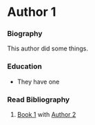 # Author 1

### Biography
This author did some things.

### Education
* They have one

### Read Bibliography
1. [Book 1](/books/book1) with [Author 2](/authors/author2)
